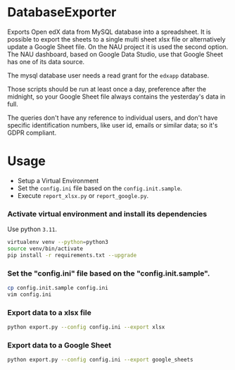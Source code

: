 # DatabaseExporter

Exports Open edX data from MySQL database into a spreadsheet. 
It is possible to export the sheets to a single multi sheet xlsx file or alternatively 
update a Google Sheet file. On the NAU project it is used the second option.
The NAU dashboard, based on Google Data Studio, use that Google Sheet has one of
its data source.

The mysql database user needs a read grant for the `edxapp` database.

Those scripts should be run at least once a day, preference after the midnight, so your
Google Sheet file always contains the yesterday's data in full.

The queries don't have any reference to individual users, and don't have specific
identification numbers, like user id, emails or similar data; so it's GDPR compliant.

# Usage

 - Setup a Virtual Environment
 - Set the `config.ini` file based on the `config.init.sample`.
 - Execute `report_xlsx.py` or `report_google.py`.


### Activate virtual environment and install its dependencies

Use python `3.11`.


```bash
virtualenv venv --python=python3
source venv/bin/activate
pip install -r requirements.txt --upgrade
```

### Set the "config.ini" file based on the "config.init.sample".
```bash
cp config.init.sample config.ini
vim config.ini
```

### Export data to a xlsx file
```bash
python export.py --config config.ini --export xlsx
```

### Export data to a Google Sheet
```bash
python export.py --config config.ini --export google_sheets
```
